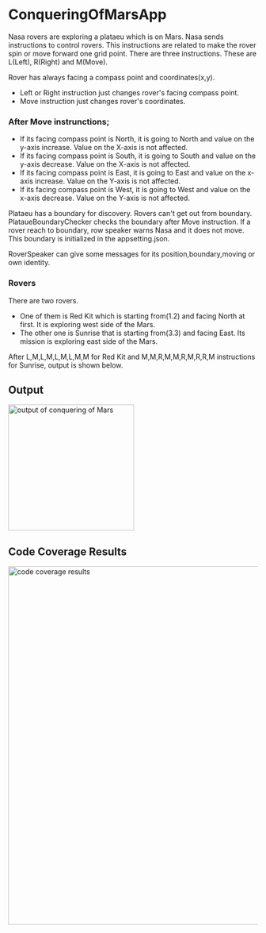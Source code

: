 # ConqueringOfMarsApp

Nasa rovers are exploring a plataeu which is on Mars. Nasa sends instructions to control rovers. This instructions are related to make the rover spin or move forward one grid point. There are three instructions. These are L(Left), R(Right) and M(Move).  

Rover has always facing a compass point and coordinates(x,y).
- Left or Right instruction just changes rover's facing compass point.
- Move instruction just changes rover's coordinates. 

### After Move instrunctions;
- If its facing compass point is North, it is going to North and value on the y-axis increase. Value on the X-axis is not affected.
- If its facing compass point is South, it is going to South and value on the y-axis decrease. Value on the X-axis is not affected.
- If its facing compass point is East, it is going to East and value on the x-axis increase. Value on the Y-axis is not affected.
- If its facing compass point is West, it is going to West and value on the x-axis decrease. Value on the Y-axis is not affected.

Plataeu has a boundary for discovery. Rovers can't get out from boundary. PlataueBoundaryChecker checks the boundary after Move instruction. If a rover reach to boundary, row speaker warns Nasa and it does not move. This boundary is initialized in the appsetting.json. 

RoverSpeaker can give some messages for its position,boundary,moving or own identity. 

### Rovers
There are two rovers. 
- One of them is Red Kit which is starting from(1.2) and facing North at first. It is exploring west side of the Mars.  
- The other one is Sunrise that is starting from(3.3) and facing East. Its mission is exploring east side of the Mars.

After L,M,L,M,L,M,L,M,M for Red Kit and M,M,R,M,M,R,M,R,R,M instructions for Sunrise, output is shown below.

## Output 
<img width="254" alt="output of conquering of Mars" src="https://user-images.githubusercontent.com/8994712/153032314-1195cbcc-d696-4413-9d36-ff12514606ca.png">

## Code Coverage Results
<img width="722" alt="code coverage results" src="https://user-images.githubusercontent.com/8994712/153032814-ab860dec-4e9f-4fe4-8281-7e3b532ea348.png">




